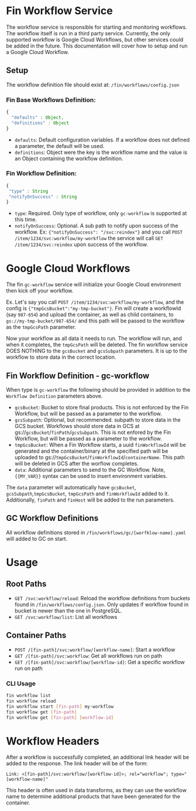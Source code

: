# Fin Workflow Service

The workflow service is responsible for starting and monitoring workflows.  The workflow itself is run in a third party service.  Currently, the only supported workflow is Google Cloud Workflows, but other services could be added in the future.  This documentation will cover how to setup and run a Google Cloud Workflow.

## Setup

The workflow definition file should exist at: `/fin/workflows/config.json`

### Fin Base Workflows Definition:

```js
{
  "defaults" : Object,
  "definitions" : Object
}
```

 - `defaults`: Default configuration variables.  If a workflow does not defined a parameter, the default will be used.
 - `definitions`: Object were the key is the workflow name and the value is an Object containing the workflow definition.

### Fin Workflow Definition:

 ```js
 {
  "type" : String
  "notifyOnSuccess" : String
 }
 ```
 - `type`: Required.  Only type of workflow, only `gc-workflow` is supported at this time.
 - `notifyOnSuccess`: Optional.  A sub path to notify upon success of the workflow.  Ex: `{"notifyOnSuccess": "/svc:reindex"}` and you call `POST /item/1234/svc:workflow/my-workflow` the service will call `GET /item/1234/svc:reindex` upon success of the workflow.

# Google Cloud Workflows

The fin `gc-workflow` service will initialize your Google Cloud environment then kick off your workflow.

Ex.  Let's say you call `POST /item/1234/svc:workflow/my-workflow`, and the config is `{"tmpGcsBucket":"my-tmp-bucket"}`.  Fin will create a workflowId (say `987-654`) and upload the container, as well as child containers, to `gs://my-tmp-bucket/987-654/` and this path will be passed to the workflow as the `tmpGcsPath` parameter.

Now your workflow as all data it needs to run.  The workflow will run, and when it completes, the `tmpGcsPath` will be deleted.  The fin workflow service DOES NOTHING to the `gcsBucket` and `gcsSubpath` parameters.  It is up to the workflow to store data in the correct location.

## Fin Workflow Definition - gc-workflow

When type is `gc-workflow` the following should be provided in addition to the `Workflow Definition` parameters above.

 - `gcsBucket`: Bucket to store final products.  This is not enforced by the Fin Workflow, but will be passed as a parameter to the workflow.
 - `gcsSubpath`: Optional, but recommended.  subpath to store data in the GCS bucket.  Workflows should store data in GCS at gs://`gcsBucket`/`finPath`/`gcsSubpath`.  This is not enfored by the Fin Workflow, but will be passed as a parameter to the workflow.
 - `tmpGcsBucket`: When a Fin Workflow starts, a uuid `finWorkflowId` will be generated and the container/binary at the specified path will be uploaded to gs://`tmpGcsBucket`/`finWorkflowId`/`containerName`.  This path will be deleted in GCS after the worflow completes.
 - `data`: Additional parameters to send to the GC Workflow.  Note, `{{MY_VAR}}` syntax can be used to insert environment variables.
 
The `data` parameter will automatically have `gcsBucket`, `gcsSubpath`,`tmpGcsBucket`, `tmpGcsPath` and `finWorkflowId` added to it.  Additionally, `finPath` and `finHost` will be added to the run parameters.

## GC Workflow Definitions

All workflow definitions stored in `/fin/workflows/gc/[worfklow-name].yaml` will added to GC on start.

# Usage

## Root Paths

  - `GET /svc:workflow/reload`: Reload the workflow definitions from buckets found in `/fin/workflows/config.json`.  Only updates if workflow found in bucket is newer than the one in PostgreSQL.
  - `GET /svc:workflow/list`: List all workflows

## Container Paths
   
   - `POST /[fin-path]/svc:workflow/[workflow-name]`: Start a workflow
   - `GET /[fin-path]/svc:workflow`: Get all workflows run on path
   - `GET /[fin-path]/svc:workflow/[workflow-id]`: Get a specific workflow run on path

### CLI Usage

```bash
fin workflow list
fin workflow reload
fin workflow start [fin-path] my-workflow
fin workflow get [fin-path]
fin workflow get [fin-path] [workflow-id]
```

# Workflow Headers

After a workflow is successfully completed, an additional link header will be added to the response.  The link header will be of the form:

```http
Link: <[fin-path]/svc:workflow/[workflow-id]>; rel="workflow"; type="[workflow-name]"
```

This header is often used in data transforms, as they can use the workflow name to determine additional products that have been generated for the container.